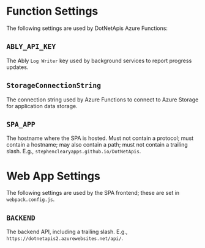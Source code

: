 # Function Settings

The following settings are used by DotNetApis Azure Functions:

## `ABLY_API_KEY`

The Ably `Log Writer` key used by background services to report progress updates.

## `StorageConnectionString`

The connection string used by Azure Functions to connect to Azure Storage for application data storage.

## `SPA_APP`

The hostname where the SPA is hosted. Must not contain a protocol; must contain a hostname; may also contain a path; must not contain a trailing slash. E.g., `stephenclearyapps.github.io/DotNetApis`.

# Web App Settings

The following settings are used by the SPA frontend; these are set in `webpack.config.js`.

## `BACKEND`

The backend API, including a trailing slash. E.g., `https://dotnetapis2.azurewebsites.net/api/`.
